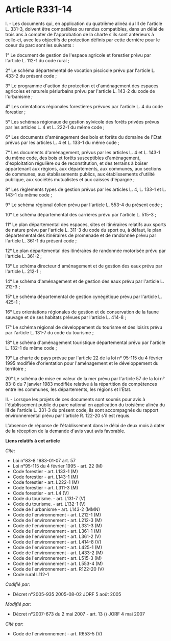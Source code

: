# Article R331-14

I. - Les documents qui, en application du quatrième alinéa du III de l'article L. 331-3, doivent être compatibles ou rendus
compatibles, dans un délai de trois ans à compter de l'approbation de la charte s'ils sont antérieurs à celle-ci, avec les
objectifs de protection définis par cette dernière pour le coeur du parc sont les suivants :

1° Le document de gestion de l'espace agricole et forestier prévu par l'article L. 112-1 du code rural ;

2° Le schéma départemental de vocation piscicole prévu par l'article L. 433-2 du présent code ;

3° Le programme d'action de protection et d'aménagement des espaces agricoles et naturels périurbains prévu par l'article L.
143-2 du code de l'urbanisme ;

4° Les orientations régionales forestières prévues par l'article L. 4 du code forestier ;

5° Les schémas régionaux de gestion sylvicole des forêts privées prévus par les articles L. 4 et L. 222-1 du même code ;

6° Les documents d'aménagement des bois et forêts du domaine de l'Etat prévus par les articles L. 4 et L. 133-1 du même
code ;

7° Les documents d'aménagement, prévus par les articles L. 4 et L. 143-1 du même code, des bois et forêts susceptibles
d'aménagement, d'exploitation régulière ou de reconstitution, et des terrains à boiser appartenant aux régions, aux
départements, aux communes, aux sections de communes, aux établissements publics, aux établissements d'utilité publique, aux
sociétés mutualistes et aux caisses d'épargne ;

8° Les règlements types de gestion prévus par les articles L. 4, L. 133-1 et L. 143-1 du même code ;

9° Le schéma régional éolien prévu par l'article L. 553-4 du présent code ;

10° Le schéma départemental des carrières prévu par l'article L. 515-3 ;

11° Le plan départemental des espaces, sites et itinéraires relatifs aux sports de nature prévu par l'article L. 311-3 du
code du sport ou, à défaut, le plan départemental des itinéraires de promenade et de randonnée prévu par l'article L. 361-1
du présent code ;

12° Le plan départemental des itinéraires de randonnée motorisée prévu par l'article L. 361-2 ;

13° Le schéma directeur d'aménagement et de gestion des eaux prévu par l'article L. 212-1 ;

14° Le schéma d'aménagement et de gestion des eaux prévu par l'article L. 212-3 ;

15° Le schéma départemental de gestion cynégétique prévu par l'article L. 425-1 ;

16° Les orientations régionales de gestion et de conservation de la faune sauvage et de ses habitats prévues par l'article L.
414-8 ;

17° Le schéma régional de développement du tourisme et des loisirs prévu par l'article L. 131-7 du code du tourisme ;

18° Le schéma d'aménagement touristique départemental prévu par l'article L. 132-1 du même code ;

19° La charte de pays prévue par l'article 22 de la loi n° 95-115 du 4 février 1995 modifiée d'orientation pour l'aménagement
et le développement du territoire ;

20° Le schéma de mise en valeur de la mer prévu par l'article 57 de la loi n° 83-8 du 7 janvier 1983 modifiée relative à la
répartition de compétences entre les communes, les départements, les régions et l'Etat.

II. - Lorsque les projets de ces documents sont soumis pour avis à l'établissement public du parc national en application du
troisième alinéa du III de l'article L. 331-3 du présent code, ils sont accompagnés du rapport environnemental prévu par
l'article R. 122-20 s'il est requis.

L'absence de réponse de l'établissement dans le délai de deux mois à dater de la réception de la demande d'avis vaut avis
favorable.

**Liens relatifs à cet article**

_Cite_:

  - Loi n°83-8 1983-01-07 art. 57
  - Loi n°95-115 du 4 février 1995 - art. 22 (M)
  - Code forestier - art. L133-1 (M)
  - Code forestier - art. L143-1 (M)
  - Code forestier - art. L222-1 (M)
  - Code forestier - art. L311-3 (M)
  - Code forestier - art. L4 (V)
  - Code du tourisme. - art. L131-7 (V)
  - Code du tourisme. - art. L132-1 (V)
  - Code de l'urbanisme - art. L143-2 (MMN)
  - Code de l'environnement - art. L212-1 (M)
  - Code de l'environnement - art. L212-3 (M)
  - Code de l'environnement - art. L331-3 (M)
  - Code de l'environnement - art. L361-1 (M)
  - Code de l'environnement - art. L361-2 (V)
  - Code de l'environnement - art. L414-8 (V)
  - Code de l'environnement - art. L425-1 (M)
  - Code de l'environnement - art. L433-2 (M)
  - Code de l'environnement - art. L515-3 (M)
  - Code de l'environnement - art. L553-4 (M)
  - Code de l'environnement - art. R122-20 (V)
  - Code rural L112-1

_Codifié par_:

  - Décret n°2005-935 2005-08-02 JORF 5 août 2005

_Modifié par_:

  - Décret n°2007-673 du 2 mai 2007 - art. 13 () JORF 4 mai 2007

_Cité par_:

  - Code de l'environnement - art. R653-5 (V)
